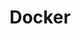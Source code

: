 ---
layout: tag-list
type: tag
title: Docker
slug: Docker
category: Tag
sidebar: false
description: >
    Certificacion.
---
